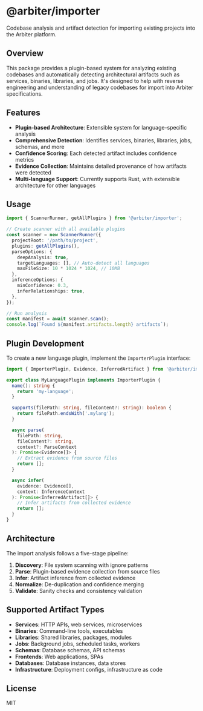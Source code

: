 # @arbiter/importer

Codebase analysis and artifact detection for importing existing projects into
the Arbiter platform.

## Overview

This package provides a plugin-based system for analyzing existing codebases and
automatically detecting architectural artifacts such as services, binaries,
libraries, and jobs. It's designed to help with reverse engineering and
understanding of legacy codebases for import into Arbiter specifications.

## Features

- **Plugin-based Architecture**: Extensible system for language-specific
  analysis
- **Comprehensive Detection**: Identifies services, binaries, libraries, jobs,
  schemas, and more
- **Confidence Scoring**: Each detected artifact includes confidence metrics
- **Evidence Collection**: Maintains detailed provenance of how artifacts were
  detected
- **Multi-language Support**: Currently supports Rust, with extensible
  architecture for other languages

## Usage

```typescript
import { ScannerRunner, getAllPlugins } from '@arbiter/importer';

// Create scanner with all available plugins
const scanner = new ScannerRunner({
  projectRoot: '/path/to/project',
  plugins: getAllPlugins(),
  parseOptions: {
    deepAnalysis: true,
    targetLanguages: [], // Auto-detect all languages
    maxFileSize: 10 * 1024 * 1024, // 10MB
  },
  inferenceOptions: {
    minConfidence: 0.3,
    inferRelationships: true,
  },
});

// Run analysis
const manifest = await scanner.scan();
console.log(`Found ${manifest.artifacts.length} artifacts`);
```

## Plugin Development

To create a new language plugin, implement the `ImporterPlugin` interface:

```typescript
import { ImporterPlugin, Evidence, InferredArtifact } from '@arbiter/importer';

export class MyLanguagePlugin implements ImporterPlugin {
  name(): string {
    return 'my-language';
  }

  supports(filePath: string, fileContent?: string): boolean {
    return filePath.endsWith('.mylang');
  }

  async parse(
    filePath: string,
    fileContent?: string,
    context?: ParseContext
  ): Promise<Evidence[]> {
    // Extract evidence from source files
    return [];
  }

  async infer(
    evidence: Evidence[],
    context: InferenceContext
  ): Promise<InferredArtifact[]> {
    // Infer artifacts from collected evidence
    return [];
  }
}
```

## Architecture

The import analysis follows a five-stage pipeline:

1. **Discovery**: File system scanning with ignore patterns
2. **Parse**: Plugin-based evidence collection from source files
3. **Infer**: Artifact inference from collected evidence
4. **Normalize**: De-duplication and confidence merging
5. **Validate**: Sanity checks and consistency validation

## Supported Artifact Types

- **Services**: HTTP APIs, web services, microservices
- **Binaries**: Command-line tools, executables
- **Libraries**: Shared libraries, packages, modules
- **Jobs**: Background jobs, scheduled tasks, workers
- **Schemas**: Database schemas, API schemas
- **Frontends**: Web applications, SPAs
- **Databases**: Database instances, data stores
- **Infrastructure**: Deployment configs, infrastructure as code

## License

MIT
